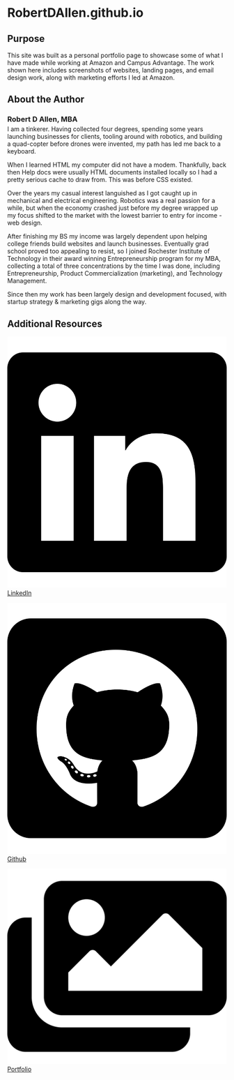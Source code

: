 # RobertDAllen.github.io

## Purpose
This site was built as a personal portfolio page to showcase some of what I have made while working at Amazon and Campus Advantage. 
The work shown here includes screenshots of websites, landing pages, and email design work, along with marketing efforts I led at Amazon.

## About the Author
### Robert D Allen, MBA
I am a tinkerer. Having collected four degrees, spending some years launching businesses for clients, tooling around with robotics, and building a quad-copter before drones were invented, my path has led me back to a keyboard.

When I learned HTML my computer did not have a modem. Thankfully, back then Help docs were usually HTML documents installed locally so I had a pretty serious cache to draw from. This was before CSS existed. 

Over the years my casual interest languished as I got caught up in mechanical and electrical engineering. Robotics was a real passion for a while, but when the economy crashed just before my degree wrapped up my focus shifted to the market with the lowest barrier to entry for income - web design. 

After finishing my BS my income was largely dependent upon helping college friends build websites and launch businesses. Eventually grad school proved too appealing to resist, so I joined Rochester Institute of Technology in their award winning Entrepreneurship program for my MBA, collecting a total of three concentrations by the time I was done, including Entrepreneurship, Product Commercialization (marketing), and Technology Management.

Since then my work has been largely design and development focused, with startup strategy & marketing gigs along the way. 

## Additional Resources

[![LinkedIn](/assets/fontawesome/linkedin-brands.svg#thumbnail "LinkedIn") LinkedIn](https://www.linkedin.com/in/robertallenmba/)

[![Github](/assets/fontawesome/github-square-brands.svg#thumbnail "Github") Github](https://github.com/RobertDAllen)

[![Portfolio](/assets/fontawesome/images-solid.svg#thumbnail "Portfolio") Portfolio](https://robertdallen.github.io/)


<style>
img[src*="#thumbnail"] {
   width:20px;
   height:20px;
   line-height: 20px;
   margin-bottom: -2px;
   margin-left: 20px;
}
h3 {
    margin-bottom: -10px;
}
</style>